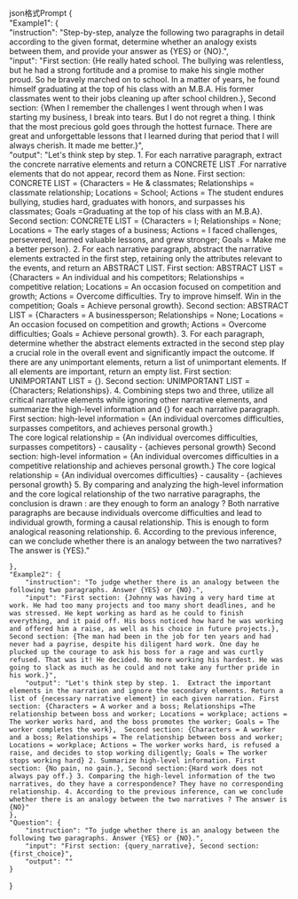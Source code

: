 json格式Prompt
{  
    "Example1": {  
        "instruction": "Step-by-step, analyze the following two paragraphs in detail according to the given format, determine whether an analogy exists between them, and provide your answer as {YES} or {NO}.",  
        "input": "First section: {He really hated school. The bullying was relentless, but he had a strong fortitude and a promise to make his single mother proud. So he bravely marched on to school. In a matter of years, he found himself graduating at the top of his class with an M.B.A. His former classmates went to their jobs cleaning up after school children.}, Second section: {When I remember the challenges I went through when I was starting my business, I break into tears. But I do not regret a thing. I think that the most precious gold goes through the hottest furnace. There are great and unforgettable lessons that I learned during that period that I will always cherish. It made me better.}",  
        "output": "Let's think step by step.
        1. For each narrative paragraph, extract the concrete narrative elements and return a CONCRETE LIST .For narrative elements that do not appear, record them as None.
		    First section: CONCRETE LIST = {Characters = He & classmates; Relationships = classmate relationship; Locations = School; Actions = The student endures bullying, studies hard, graduates with honors, and surpasses his classmates; Goals =Graduating at the top of his class with an M.B.A}. 
		    Second section: CONCRETE LIST = {Characters = I; Relationships = None; Locations = The early stages of a business; Actions = I faced challenges, persevered, learned valuable lessons, and grew stronger; Goals = Make me a better person}. 
		2.  For each narrative paragraph, abstract the narrative elements extracted in the first step, retaining only the attributes relevant to the events, and return an ABSTRACT LIST. 
			First section: ABSTRACT LIST = {Characters = An individual and his competitors; Relationships = competitive relation; Locations = An occasion focused on competition and growth; Actions = Overcome difficulties. Try to improve himself. Win in the competition; Goals = Achieve personal growth}.
			Second section: ABSTRACT LIST = {Characters = A businessperson; Relationships = None; Locations = An occasion focused on competition and growth; Actions = Overcome difficulties; Goals = Achieve personal growth}. 
		3. For each paragraph, determine whether the abstract elements extracted in the second step play a crucial role in the overall event and significantly impact the outcome. If there are any unimportant elements, return a list of unimportant elements. If all elements are important, return an empty list.
			First section: UNIMPORTANT LIST = {}.
			Second section: UNIMPORTANT LIST = {Characters; Relationships}. 
		4. Combining steps two and three, utilize all critical narrative elements while ignoring other narrative elements, and summarize the high-level information and {} for each narrative paragraph.
			First section: 
				high-level information = {An individual overcomes difficulties, surpasses competitors, and achieves personal growth.}  
				The core logical relationship = {An individual overcomes difficulties, surpasses competitors} - causality - {achieves personal growth}
			Second section: 
				high-level information = {An individual overcomes difficulties in a competitive relationship and achieves personal growth.} 
				The core logical relationship = {An individual overcomes difficulties} - causality - {achieves personal growth}
		5. By comparing and analyzing the high-level information and the core logical relationship of the two narrative paragraphs, the conclusion is drawn : are they enough to form an analogy ?
			Both narrative paragraphs are because individuals overcome difficulties and lead to individual growth, forming a causal relationship. This is enough to form analogical reasoning relationship.
		6. According to the previous inference, can we conclude whether there is an analogy between the two narratives?  
			The answer is {YES}.”
		
    },  
    "Example2": {  
        "instruction": "To judge whether there is an analogy between the following two paragraphs. Answer {YES} or {NO}.",  
        "input": "First section: {Johnny was having a very hard time at work. He had too many projects and too many short deadlines, and he was stressed. He kept working as hard as he could to finish everything, and it paid off. His boss noticed how hard he was working and offered him a raise, as well as his choice in future projects.}, Second section: {The man had been in the job for ten years and had never had a payrise, despite his diligent hard work. One day he plucked up the courage to ask his boss for a rage and was curtly refused. That was it! He decided. No more working his hardest. He was going to slack as much as he could and not take any further pride in his work.}",  
        "output": "Let's think step by step. 1.  Extract the important elements in the narration and ignore the secondary elements. Return a list of {necessary narrative element} in each given narration. First section: {Characters = A worker and a boss; Relationships =The relationship between boss and worker; Locations = workplace; actions = The worker works hard, and the boss promotes the worker; Goals = The worker completes the work},  Second section: {Characters = A worker and a boss; Relationships = The relationship between boss and worker; Locations = workplace; Actions = The worker works hard, is refused a raise, and decides to stop working diligently; Goals = The worker stops working hard} 2. Summarize high-level information. First section: {No pain, no gain.}, Second section:{Hard work does not always pay off.} 3. Comparing the high-level information of the two narratives, do they have a correspondence? They have no corresponding relationship. 4. According to the previous inference, can we conclude whether there is an analogy between the two narratives ? The answer is {NO}"  
    },  
    "Question": {  
        "instruction": "To judge whether there is an analogy between the following two paragraphs. Answer {YES} or {NO}.",  
        "input": "First section: {query_narrative}, Second section: {first_choice}",  
        "output": ""  
    }  
}




